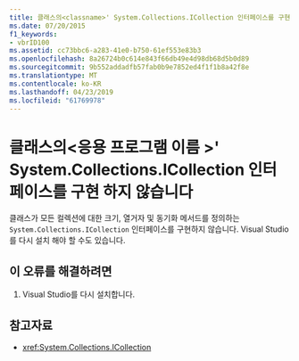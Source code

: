 ```yaml
---
title: 클래스의<classname>' System.Collections.ICollection 인터페이스를 구현 하지 않습니다
ms.date: 07/20/2015
f1_keywords:
- vbrID100
ms.assetid: cc73bbc6-a283-41e0-b750-61ef553e83b3
ms.openlocfilehash: 8a26724b0c614e843f66db49e4d98db68d5b0d89
ms.sourcegitcommit: 9b552addadfb57fab0b9e7852ed4f1f1b8a42f8e
ms.translationtype: MT
ms.contentlocale: ko-KR
ms.lasthandoff: 04/23/2019
ms.locfileid: "61769978"
---
```

# <a name="class-classname-does-not-implement-the-systemcollectionsicollection-interface"></a>클래스의\<응용 프로그램 이름 >' System.Collections.ICollection 인터페이스를 구현 하지 않습니다
클래스가 모든 컬렉션에 대한 크기, 열거자 및 동기화 메서드를 정의하는 `System.Collections.ICollection` 인터페이스를 구현하지 않습니다. Visual Studio를 다시 설치 해야 할 수도 있습니다.  
  
## <a name="to-correct-this-error"></a>이 오류를 해결하려면  
  
1. Visual Studio를 다시 설치합니다.  
  
## <a name="see-also"></a>참고자료

- <xref:System.Collections.ICollection>
